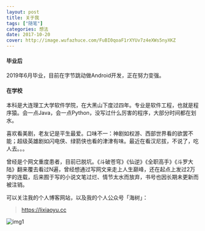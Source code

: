 ```yaml
---
layout: post
title: 关于我
tags: ["随笔"]
categories: 想法
date: 2017-10-20
cover: http://image.wufazhuce.com/FuBI0qoaF1rXYUv7z4eXWs5nyXKZ
---
```

#### 毕业后

2019年6月毕业，目前在字节跳动做Android开发，正在努力变强。

#### 在学校

本科是大连理工大学软件学院，在大黑山下度过四年。专业是软件工程，也就是程序猿。会一点Java，会一点Python，没写过什么厉害的程序，大部分时间都在划水。

喜欢看美剧，老友记是平生最爱。口味不一：神剧如权游、西部世界看的欲罢不能；超级英雄剧如闪电侠、绿箭侠也看的津津有味。最近在看汉尼拔，不说了，吃人去。。。

曾经是个网文重度患者，目前已脱坑。《斗破苍穹》《仙逆》《全职高手》《斗罗大陆》翻来覆去看过N遍，曾经想通过写网文来走上人生巅峰，还在起点上发过2万字的连载，后来囿于写的小说文笔过烂、情节太水而放弃，书号也因长期未更新而被注销。

可以关注我的个人博客网站，以及我的个人公众号「海树」：

> https://lixiaoyu.cc

![img1](https://i.loli.net/2019/08/29/5JrEW6gwcTsUeVN.jpg)





